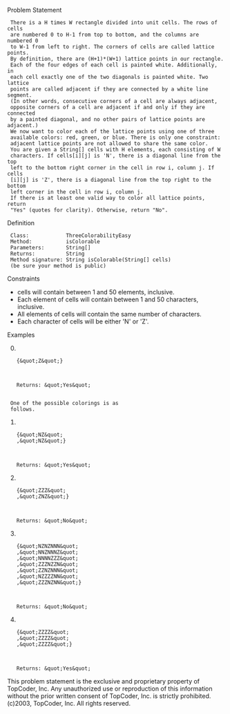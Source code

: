 

Problem Statement

     There is a H times W rectangle divided into unit cells. The rows of cells
     are numbered 0 to H-1 from top to bottom, and the columns are numbered 0
     to W-1 from left to right. The corners of cells are called lattice points.
     By definition, there are (H+1)*(W+1) lattice points in our rectangle.
     Each of the four edges of each cell is painted white. Additionally, in
     each cell exactly one of the two diagonals is painted white. Two lattice
     points are called adjacent if they are connected by a white line segment.
     (In other words, consecutive corners of a cell are always adjacent,
     opposite corners of a cell are adjacent if and only if they are connected
     by a painted diagonal, and no other pairs of lattice points are adjacent.)
     We now want to color each of the lattice points using one of three
     available colors: red, green, or blue. There is only one constraint:
     adjacent lattice points are not allowed to share the same color.
     You are given a String[] cells with H elements, each consisting of W
     characters. If cells[i][j] is 'N', there is a diagonal line from the top
     left to the bottom right corner in the cell in row i, column j. If cells
     [i][j] is 'Z', there is a diagonal line from the top right to the bottom
     left corner in the cell in row i, column j.
     If there is at least one valid way to color all lattice points, return
     "Yes" (quotes for clarity). Otherwise, return "No".

Definition


     Class:            ThreeColorabilityEasy
     Method:           isColorable
     Parameters:       String[]
     Returns:          String
     Method signature: String isColorable(String[] cells)
     (be sure your method is public)

    

Constraints

  -  cells will contain between 1 and 50 elements, inclusive.
  -  Each element of cells will contain between 1 and 50 characters, inclusive.
  -  All elements of cells will contain the same number of characters.
  -  Each character of cells will be either 'N' or 'Z'.

Examples

 0)



       {&quot;Z&quot;}


    
       Returns: &quot;Yes&quot;


     One of the possible colorings is as
     follows.


 1)



       {&quot;NZ&quot;
       ,&quot;NZ&quot;}

    

       Returns: &quot;Yes&quot;




 2)



       {&quot;ZZZ&quot;
       ,&quot;ZNZ&quot;}

    

       Returns: &quot;No&quot;




 3)



       {&quot;NZNZNNN&quot;
       ,&quot;NNZNNNZ&quot;
       ,&quot;NNNNZZZ&quot;
       ,&quot;ZZZNZZN&quot;
       ,&quot;ZZNZNNN&quot;
       ,&quot;NZZZZNN&quot;
       ,&quot;ZZZNZNN&quot;}



       Returns: &quot;No&quot;




 4)



       {&quot;ZZZZ&quot;
       ,&quot;ZZZZ&quot;
       ,&quot;ZZZZ&quot;}
    


       Returns: &quot;Yes&quot;





This problem statement is the exclusive and proprietary property of TopCoder,
Inc. Any unauthorized use or reproduction of this information without the prior
written consent of TopCoder, Inc. is strictly prohibited. (c)2003, TopCoder,
Inc. All rights reserved.
